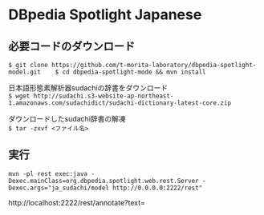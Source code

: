 # DBpedia Spotlight Japanese  

## 必要コードのダウンロード  

` $ git clone https://github.com/t-morita-laboratory/dbpedia-spotlight-model.git   
 $ cd dbpedia-spotlight-mode && mvn install ` 

日本語形態素解析器sudachiの辞書をダウンロード  
``` $ wget http://sudachi.s3-website-ap-northeast-1.amazonaws.com/sudachidict/sudachi-dictionary-latest-core.zip ```

ダウンロードしたsudachi辞書の解凍  
``` $ tar -zxvf <ファイル名> ```  

## 実行  

``` mvn -pl rest exec:java -Dexec.mainClass=org.dbpedia.spotlight.web.rest.Server -Dexec.args="ja_sudachi/model http://0.0.0.0:2222/rest" ```    


http://localhost:2222/rest/annotate?text=<text>

